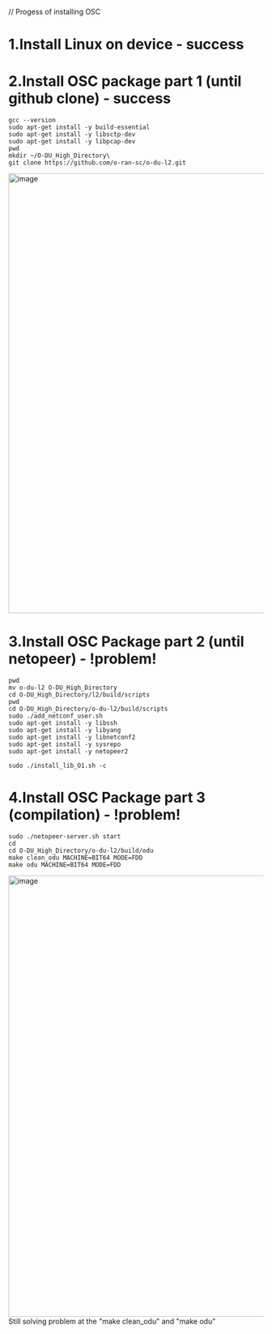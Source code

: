 // Progess of installing OSC

# 1.Install Linux on device - success
# 2.Install OSC package part 1 (until github clone) - success
```
gcc --version
sudo apt-get install -y build-essential
sudo apt-get install -y libsctp-dev
sudo apt-get install -y libpcap-dev
pwd
mkdir ~/O-DU_High_Directory\
git clone https://github.com/o-ran-sc/o-du-l2.git
```
<img width="869" alt="image" src="https://github.com/bmw-ece-ntust/internship/assets/123353805/19341fda-e199-4874-a3ae-51238dbd2358">

# 3.Install OSC Package part 2 (until netopeer) - !problem!
```
pwd
mv o-du-l2 O-DU_High_Directory
cd O-DU_High_Directory/l2/build/scripts
pwd
cd O-DU_High_Directory/o-du-l2/build/scripts
sudo ./add_netconf_user.sh
sudo apt-get install -y libssh
sudo apt-get install -y libyang
sudo apt-get install -y libnetconf2
sudo apt-get install -y sysrepo
sudo apt-get install -y netopeer2
```
```
sudo ./install_lib_O1.sh -c
```
# 4.Install OSC Package part 3 (compilation) - !problem!
```
sudo ./netopeer-server.sh start
cd
cd O-DU_High_Directory/o-du-l2/build/odu
make clean_odu MACHINE=BIT64 MODE=FDD
make odu MACHINE=BIT64 MODE=FDD
```
<img width="872" alt="image" src="https://github.com/bmw-ece-ntust/internship/assets/123353805/df3a9216-c630-4796-82b2-cc00e9720d33">
Still solving problem at the "make clean_odu" and "make odu"












